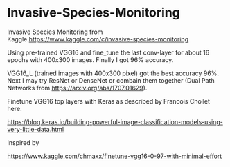 # Invasive-Species-Monitoring
Invasive Species Monitoring from Kaggle.https://www.kaggle.com/c/invasive-species-monitoring 

Using pre-trained VGG16 and fine_tune the last conv-layer for about 16 epochs with 400x300 images.
Finally I got 96% accuracy.

VGG16_L (trained images with 400x300 pixel) got the best accuracy 96%. Next I may try ResNet or DenseNet or combain them together (Dual Path Networks from https://arxiv.org/abs/1707.01629).

Finetune VGG16 top layers with Keras as described by Francois Chollet here:

https://blog.keras.io/building-powerful-image-classification-models-using-very-little-data.html

Inspired by 

https://www.kaggle.com/chmaxx/finetune-vgg16-0-97-with-minimal-effort

